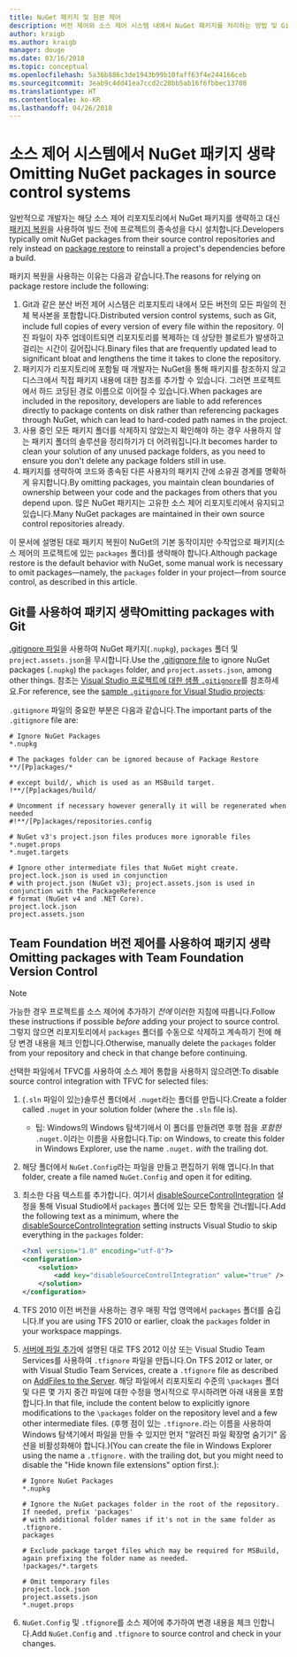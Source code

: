 ```yaml
---
title: NuGet 패키지 및 원본 제어
description: 버전 제어와 소스 제어 시스템 내에서 NuGet 패키지를 처리하는 방법 및 Git과 TFVC를 사용하여 패키지를 생략하는 방법에 대한 고려 사항입니다.
author: kraigb
ms.author: kraigb
manager: douge
ms.date: 03/16/2018
ms.topic: conceptual
ms.openlocfilehash: 5a36b886c3de1943b99b10faff63f4e244166ceb
ms.sourcegitcommit: 3eab9c4dd41ea7ccd2c28bb5ab16f6fbbec13708
ms.translationtype: HT
ms.contentlocale: ko-KR
ms.lasthandoff: 04/26/2018
---
```

# <a name="omitting-nuget-packages-in-source-control-systems"></a><span data-ttu-id="7da5b-103">소스 제어 시스템에서 NuGet 패키지 생략</span><span class="sxs-lookup"><span data-stu-id="7da5b-103">Omitting NuGet packages in source control systems</span></span>

<span data-ttu-id="7da5b-104">일반적으로 개발자는 해당 소스 제어 리포지토리에서 NuGet 패키지를 생략하고 대신 [패키지 복원](package-restore.md)을 사용하여 빌드 전에 프로젝트의 종속성을 다시 설치합니다.</span><span class="sxs-lookup"><span data-stu-id="7da5b-104">Developers typically omit NuGet packages from their source control repositories and rely instead on [package restore](package-restore.md) to reinstall a project's dependencies before a build.</span></span>

<span data-ttu-id="7da5b-105">패키지 복원을 사용하는 이유는 다음과 같습니다.</span><span class="sxs-lookup"><span data-stu-id="7da5b-105">The reasons for relying on package restore include the following:</span></span>

1. <span data-ttu-id="7da5b-106">Git과 같은 분산 버전 제어 시스템은 리포지토리 내에서 모든 버전의 모든 파일의 전체 복사본을 포함합니다.</span><span class="sxs-lookup"><span data-stu-id="7da5b-106">Distributed version control systems, such as Git, include full copies of every version of every file within the repository.</span></span> <span data-ttu-id="7da5b-107">이진 파일이 자주 업데이트되면 리포지토리를 복제하는 데 상당한 블로트가 발생하고 걸리는 시간이 길어집니다.</span><span class="sxs-lookup"><span data-stu-id="7da5b-107">Binary files that are frequently updated lead to significant bloat and lengthens the time it takes to clone the repository.</span></span>
1. <span data-ttu-id="7da5b-108">패키지가 리포지토리에 포함될 때 개발자는 NuGet을 통해 패키지를 참조하지 않고 디스크에서 직접 패키지 내용에 대한 참조를 추가할 수 있습니다. 그러면 프로젝트에서 하드 코딩된 경로 이름으로 이어질 수 있습니다.</span><span class="sxs-lookup"><span data-stu-id="7da5b-108">When packages are included in the repository, developers are liable to add references directly to package contents on disk rather than referencing packages through NuGet, which can lead to hard-coded path names in the project.</span></span>
1. <span data-ttu-id="7da5b-109">사용 중인 모든 패키지 폴더를 삭제하지 않았는지 확인해야 하는 경우 사용하지 않는 패키지 폴더의 솔루션을 정리하기가 더 어려워집니다.</span><span class="sxs-lookup"><span data-stu-id="7da5b-109">It becomes harder to clean your solution of any unused package folders, as you need to ensure you don't delete any package folders still in use.</span></span>
1. <span data-ttu-id="7da5b-110">패키지를 생략하여 코드와 종속된 다른 사용자의 패키지 간에 소유권 경계를 명확하게 유지합니다.</span><span class="sxs-lookup"><span data-stu-id="7da5b-110">By omitting packages, you maintain clean boundaries of ownership between your code and the packages from others that you depend upon.</span></span> <span data-ttu-id="7da5b-111">많은 NuGet 패키지는 고유한 소스 제어 리포지토리에서 유지되고 있습니다.</span><span class="sxs-lookup"><span data-stu-id="7da5b-111">Many NuGet packages are maintained in their own source control repositories already.</span></span>

<span data-ttu-id="7da5b-112">이 문서에 설명된 대로 패키지 복원이 NuGet의 기본 동작이지만 수작업으로 패키지(소스 제어의 프로젝트에 있는 `packages` 폴더)를 생략해야 합니다.</span><span class="sxs-lookup"><span data-stu-id="7da5b-112">Although package restore is the default behavior with NuGet, some manual work is necessary to omit packages&mdash;namely, the `packages` folder in your project&mdash;from source control, as described in this article.</span></span>

## <a name="omitting-packages-with-git"></a><span data-ttu-id="7da5b-113">Git를 사용하여 패키지 생략</span><span class="sxs-lookup"><span data-stu-id="7da5b-113">Omitting packages with Git</span></span>

<span data-ttu-id="7da5b-114">[.gitignore 파일](https://git-scm.com/docs/gitignore)을 사용하여 NuGet 패키지(`.nupkg`), `packages` 폴더 및 `project.assets.json`을 무시합니다.</span><span class="sxs-lookup"><span data-stu-id="7da5b-114">Use the [.gitignore file](https://git-scm.com/docs/gitignore) to ignore NuGet packages (`.nupkg`) the `packages` folder, and `project.assets.json`, among other things.</span></span> <span data-ttu-id="7da5b-115">참조는 [Visual Studio 프로젝트에 대한 샘플 `.gitignore`](https://github.com/github/gitignore/blob/master/VisualStudio.gitignore)를 참조하세요.</span><span class="sxs-lookup"><span data-stu-id="7da5b-115">For reference, see the [sample `.gitignore` for Visual Studio projects](https://github.com/github/gitignore/blob/master/VisualStudio.gitignore):</span></span>

<span data-ttu-id="7da5b-116">`.gitignore` 파일의 중요한 부분은 다음과 같습니다.</span><span class="sxs-lookup"><span data-stu-id="7da5b-116">The important parts of the `.gitignore` file are:</span></span>

```gitignore
# Ignore NuGet Packages
*.nupkg

# The packages folder can be ignored because of Package Restore
**/[Pp]ackages/*

# except build/, which is used as an MSBuild target.
!**/[Pp]ackages/build/

# Uncomment if necessary however generally it will be regenerated when needed
#!**/[Pp]ackages/repositories.config

# NuGet v3's project.json files produces more ignorable files
*.nuget.props
*.nuget.targets

# Ignore other intermediate files that NuGet might create. project.lock.json is used in conjunction
# with project.json (NuGet v3); project.assets.json is used in conjunction with the PackageReference
# format (NuGet v4 and .NET Core).
project.lock.json
project.assets.json
```

## <a name="omitting-packages-with-team-foundation-version-control"></a><span data-ttu-id="7da5b-117">Team Foundation 버전 제어를 사용하여 패키지 생략</span><span class="sxs-lookup"><span data-stu-id="7da5b-117">Omitting packages with Team Foundation Version Control</span></span>

> [!Note]
> <span data-ttu-id="7da5b-118">가능한 경우 프로젝트를 소스 제어에 추가하기 *전에* 이러한 지침에 따릅니다.</span><span class="sxs-lookup"><span data-stu-id="7da5b-118">Follow these instructions if possible *before* adding your project to source control.</span></span> <span data-ttu-id="7da5b-119">그렇지 않으면 리포지토리에서 `packages` 폴더를 수동으로 삭제하고 계속하기 전에 해당 변경 내용을 체크 인합니다.</span><span class="sxs-lookup"><span data-stu-id="7da5b-119">Otherwise, manually delete the `packages` folder from your repository and check in that change before continuing.</span></span>

<span data-ttu-id="7da5b-120">선택한 파일에서 TFVC를 사용하여 소스 제어 통합을 사용하지 않으려면:</span><span class="sxs-lookup"><span data-stu-id="7da5b-120">To disable source control integration with TFVC for selected files:</span></span>

1. <span data-ttu-id="7da5b-121">(`.sln` 파일이 있는)솔루션 폴더에서 `.nuget`라는 폴더를 만듭니다.</span><span class="sxs-lookup"><span data-stu-id="7da5b-121">Create a folder called `.nuget` in your solution folder (where the `.sln` file is).</span></span>
    - <span data-ttu-id="7da5b-122">팁: Windows의 Windows 탐색기에서 이 폴더를 만들려면 후행 점을 *포함한* `.nuget.`이라는 이름을 사용합니다.</span><span class="sxs-lookup"><span data-stu-id="7da5b-122">Tip: on Windows, to create this folder in Windows Explorer, use the name `.nuget.` *with* the trailing dot.</span></span>

1. <span data-ttu-id="7da5b-123">해당 폴더에서 `NuGet.Config`라는 파일을 만들고 편집하기 위해 엽니다.</span><span class="sxs-lookup"><span data-stu-id="7da5b-123">In that folder, create a file named `NuGet.Config` and open it for editing.</span></span>

1. <span data-ttu-id="7da5b-124">최소한 다음 텍스트를 추가합니다. 여기서 [disableSourceControlIntegration](../reference/nuget-config-file.md#solution-section) 설정을 통해 Visual Studio에서 `packages` 폴더에 있는 모든 항목을 건너뜁니다.</span><span class="sxs-lookup"><span data-stu-id="7da5b-124">Add the following text as a minimum, where the [disableSourceControlIntegration](../reference/nuget-config-file.md#solution-section) setting instructs Visual Studio to skip everything in the `packages` folder:</span></span>

   ```xml
   <?xml version="1.0" encoding="utf-8"?>
   <configuration>
       <solution>
           <add key="disableSourceControlIntegration" value="true" />
       </solution>
   </configuration>
   ```

1. <span data-ttu-id="7da5b-125">TFS 2010 이전 버전을 사용하는 경우 매핑 작업 영역에서 `packages` 폴더를 숨깁니다.</span><span class="sxs-lookup"><span data-stu-id="7da5b-125">If you are using TFS 2010 or earlier, cloak the `packages` folder in your workspace mappings.</span></span>

1. <span data-ttu-id="7da5b-126">[서버에 파일 추가](https://www.visualstudio.com/en-us/docs/tfvc/add-files-server#tfignore)에 설명된 대로 TFS 2012 이상 또는 Visual Studio Team Services를 사용하여 `.tfignore` 파일을 만듭니다.</span><span class="sxs-lookup"><span data-stu-id="7da5b-126">On TFS 2012 or later, or with Visual Studio Team Services, create a `.tfignore` file as described on [AddFiles to the Server](https://www.visualstudio.com/en-us/docs/tfvc/add-files-server#tfignore).</span></span> <span data-ttu-id="7da5b-127">해당 파일에서 리포지토리 수준의 `\packages` 폴더 및 다른 몇 가지 중간 파일에 대한 수정을 명시적으로 무시하려면 아래 내용을 포함합니다.</span><span class="sxs-lookup"><span data-stu-id="7da5b-127">In that file, include the content below to explicitly ignore modifications to the `\packages` folder on the repository level and a few other intermediate files.</span></span> <span data-ttu-id="7da5b-128">(후행 점이 있는 `.tfignore.`라는 이름을 사용하여 Windows 탐색기에서 파일을 만들 수 있지만 먼저 "알려진 파일 확장명 숨기기" 옵션을 비활성화해야 합니다.)</span><span class="sxs-lookup"><span data-stu-id="7da5b-128">(You can create the file in Windows Explorer using the name a `.tfignore.` with the trailing dot, but you might need to disable the "Hide known file extensions" option first.):</span></span>

   ```cli
   # Ignore NuGet Packages
   *.nupkg

   # Ignore the NuGet packages folder in the root of the repository. If needed, prefix 'packages'
   # with additional folder names if it's not in the same folder as .tfignore.   
   packages

   # Exclude package target files which may be required for MSBuild, again prefixing the folder name as needed.
   !packages/*.targets

   # Omit temporary files
   project.lock.json
   project.assets.json
   *.nuget.props
   ```

1. <span data-ttu-id="7da5b-129">`NuGet.Config` 및 `.tfignore`를 소스 제어에 추가하여 변경 내용을 체크 인합니다.</span><span class="sxs-lookup"><span data-stu-id="7da5b-129">Add `NuGet.Config` and `.tfignore` to source control and check in your changes.</span></span>
